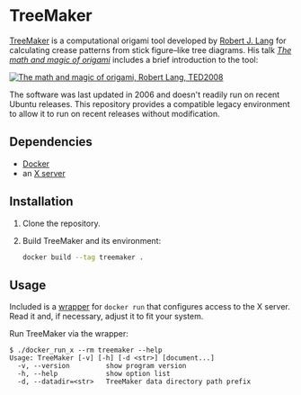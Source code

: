# TreeMaker

[TreeMaker] is a computational origami tool developed by [Robert J. Lang]
for calculating crease patterns from stick figure–like tree diagrams. His talk
[*The math and magic of origami*][talk] includes a brief introduction to the
tool:

[![The math and magic of origami, Robert Lang, TED2008][talk_preview]][talk]

The software was last updated in 2006 and doesn't readily run on recent Ubuntu
releases. This repository provides a compatible legacy environment to allow it
to run on recent releases without modification.

## Dependencies

  - [Docker]
  - an [X server]

## Installation

 1. Clone the repository.

 1. Build TreeMaker and its environment:

    ```bash
    docker build --tag treemaker .
    ```

## Usage

Included is a [wrapper] for `docker run` that configures access to the X server. Read it and, if necessary, adjust it to fit your system.

Run TreeMaker via the wrapper:

```console
$ ./docker_run_x --rm treemaker --help
Usage: TreeMaker [-v] [-h] [-d <str>] [document...]
  -v, --version         show program version
  -h, --help            show option list
  -d, --datadir=<str>   TreeMaker data directory path prefix
```


  [Docker]: https://www.docker.com/
  [Robert J. Lang]: https://langorigami.com/
  [talk]: https://youtu.be/NYKcOFQCeno?t=283
  [talk_preview]: https://img.youtube.com/vi/NYKcOFQCeno/mqdefault.jpg
  [TreeMaker]: https://langorigami.com/article/treemaker/
  [wrapper]: docker_run_x
  [X server]: https://en.wikipedia.org/wiki/X_Window_System#Implementations

